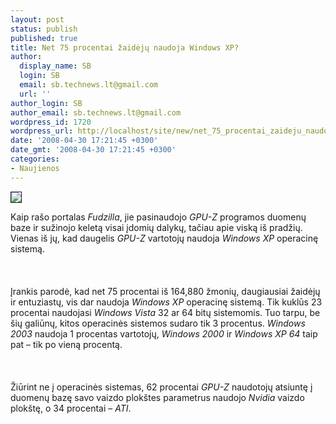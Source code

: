 ```yaml
---
layout: post
status: publish
published: true
title: Net 75 procentai žaidėjų naudoja Windows XP?
author:
  display_name: SB
  login: SB
  email: sb.technews.lt@gmail.com
  url: ''
author_login: SB
author_email: sb.technews.lt@gmail.com
wordpress_id: 1720
wordpress_url: http://localhost/site/new/net_75_procentai_zaideju_naudoja_windows_xp_/
date: '2008-04-30 17:21:45 +0300'
date_gmt: '2008-04-30 17:21:45 +0300'
categories:
- Naujienos
---
```

<div class="imgright"><img src="http://img206.imageshack.us/img206/1903/windowsxpor4.jpg" border="1"></div>
<p>Kaip rašo portalas <i>Fudzilla</i>, jie pasinaudojo <i>GPU-Z</i> programos duomenų baze ir sužinojo keletą visai įdomių dalykų, tačiau apie viską iš pradžių. Vienas iš jų, kad daugelis <i>GPU-Z</i> vartotojų naudoja <i>Windows XP</i> operacinę sistemą.<br />
<br><br />
<br>Įrankis parodė, kad net 75 procentai iš 164,880 žmonių, daugiausiai žaidėjų ir entuziastų, vis dar naudoja <i>Windows XP</i> operacinę sistemą. Tik kuklūs 23 procentai naudojasi <i>Windows Vista</i> 32 ar 64 bitų sistemomis. Tuo tarpu, be šių galiūnų, kitos operacinės sistemos sudaro tik 3 procentus. <i>Windows 2003</i> naudoja 1 procentas vartotojų, <i>Windows 2000</i> ir <i>Windows XP 64</i> taip pat – tik po vieną procentą.<br />
<br><br />
<br>Žiūrint ne į operacinės sistemas, 62 procentai <i>GPU-Z</i> naudotojų atsiuntę į duomenų bazę savo vaizdo plokštes parametrus naudojo <i>Nvidia</i> vaizdo plokštę, o 34 procentai – <i>ATI</i>.</p>
